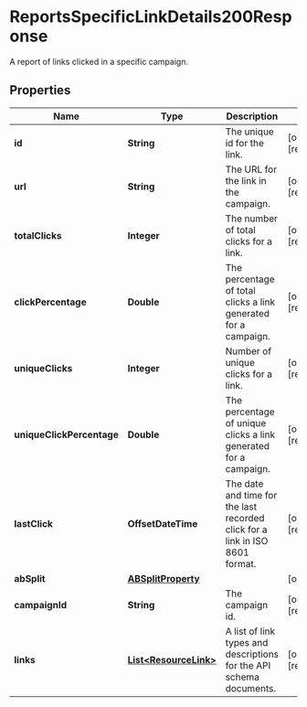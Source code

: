 

# ReportsSpecificLinkDetails200Response

A report of links clicked in a specific campaign.

## Properties

| Name | Type | Description | Notes |
|------------ | ------------- | ------------- | -------------|
|**id** | **String** | The unique id for the link. |  [optional] [readonly] |
|**url** | **String** | The URL for the link in the campaign. |  [optional] [readonly] |
|**totalClicks** | **Integer** | The number of total clicks for a link. |  [optional] [readonly] |
|**clickPercentage** | **Double** | The percentage of total clicks a link generated for a campaign. |  [optional] [readonly] |
|**uniqueClicks** | **Integer** | Number of unique clicks for a link. |  [optional] [readonly] |
|**uniqueClickPercentage** | **Double** | The percentage of unique clicks a link generated for a campaign. |  [optional] [readonly] |
|**lastClick** | **OffsetDateTime** | The date and time for the last recorded click for a link in ISO 8601 format. |  [optional] [readonly] |
|**abSplit** | [**ABSplitProperty**](ABSplitProperty.md) |  |  [optional] |
|**campaignId** | **String** | The campaign id. |  [optional] [readonly] |
|**links** | [**List&lt;ResourceLink&gt;**](ResourceLink.md) | A list of link types and descriptions for the API schema documents. |  [optional] [readonly] |




